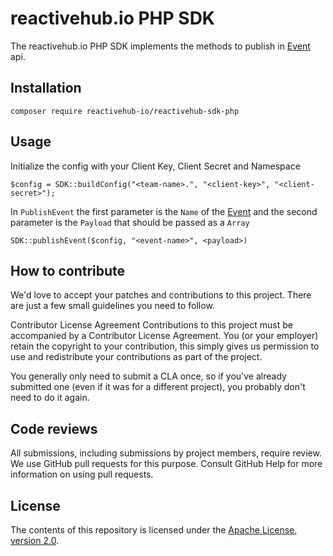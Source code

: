 # reactivehub.io PHP SDK

The reactivehub.io PHP SDK implements the methods to publish in [Event](https://docs.reactivehub.io/guide/events) api.

## Installation

```composer require reactivehub-io/reactivehub-sdk-php```

## Usage

Initialize the config with your Client Key, Client Secret and Namespace

```$config = SDK::buildConfig("<team-name>.", "<client-key>", "<client-secret>");```


In ```PublishEvent``` the first parameter is the ```Name``` of the [Event](https://docs.reactivehub.io/guide/events) and the second parameter is the ```Payload``` that should be passed as a ```Array```

```SDK::publishEvent($config, "<event-name>", <payload>)```

## How to contribute
We'd love to accept your patches and contributions to this project. There are just a few small guidelines you need to follow.

Contributor License Agreement
Contributions to this project must be accompanied by a Contributor License Agreement. You (or your employer) retain the copyright to your contribution, this simply gives us permission to use and redistribute your contributions as part of the project.

You generally only need to submit a CLA once, so if you've already submitted one (even if it was for a different project), you probably don't need to do it again.

## Code reviews
All submissions, including submissions by project members, require review. We use GitHub pull requests for this purpose. Consult GitHub Help for more information on using pull requests.

## License

The contents of this repository is licensed under the
[Apache License, version 2.0](http://www.apache.org/licenses/LICENSE-2.0).



